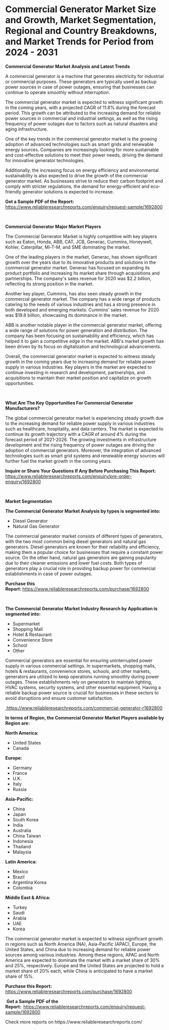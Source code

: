 <p><h1>Commercial Generator Market Size and Growth, Market Segmentation, Regional and Country Breakdowns, and Market Trends for Period from 2024 -  2031</h1></p><p><strong>Commercial Generator Market Analysis and Latest Trends</strong></p>
<p><p>A commercial generator is a machine that generates electricity for industrial or commercial purposes. These generators are typically used as backup power sources in case of power outages, ensuring that businesses can continue to operate smoothly without interruption.</p><p>The commercial generator market is expected to witness significant growth in the coming years, with a projected CAGR of 11.8% during the forecast period. This growth can be attributed to the increasing demand for reliable power sources in commercial and industrial settings, as well as the rising frequency of power outages due to factors such as natural disasters and aging infrastructure.</p><p>One of the key trends in the commercial generator market is the growing adoption of advanced technologies such as smart grids and renewable energy sources. Companies are increasingly looking for more sustainable and cost-effective solutions to meet their power needs, driving the demand for innovative generator technologies.</p><p>Additionally, the increasing focus on energy efficiency and environmental sustainability is also expected to drive the growth of the commercial generator market. As businesses strive to reduce their carbon footprint and comply with stricter regulations, the demand for energy-efficient and eco-friendly generator solutions is expected to increase.</p></p>
<p><strong>Get a Sample PDF of the Report:&nbsp;</strong> <a href="https://www.reliableresearchreports.com/enquiry/request-sample/1692800">https://www.reliableresearchreports.com/enquiry/request-sample/1692800</a></p>
<p>&nbsp;</p>
<p><strong>Commercial Generator Major Market Players</strong></p>
<p><p>The Commercial Generator Market is highly competitive with key players such as Eaton, Honda, ABB, CAT, JCB, Generac, Cummins, Honeywell, Kohler, Caterpillar, Mi-T-M, and SME dominating the market. </p><p>One of the leading players in the market, Generac, has shown significant growth over the years due to its innovative products and solutions in the commercial generator market. Generac has focused on expanding its product portfolio and increasing its market share through acquisitions and partnerships. The company's sales revenue for 2020 was $2.2 billion, reflecting its strong position in the market.</p><p>Another key player, Cummins, has also seen steady growth in the commercial generator market. The company has a wide range of products catering to the needs of various industries and has a strong presence in both developed and emerging markets. Cummins' sales revenue for 2020 was $19.8 billion, showcasing its dominance in the market.</p><p>ABB is another notable player in the commercial generator market, offering a wide range of solutions for power generation and distribution. The company has been focusing on sustainability and efficiency, which has helped it to gain a competitive edge in the market. ABB's market growth has been driven by its focus on digitalization and technological advancements.</p><p>Overall, the commercial generator market is expected to witness steady growth in the coming years due to increasing demand for reliable power supply in various industries. Key players in the market are expected to continue investing in research and development, partnerships, and acquisitions to maintain their market position and capitalize on growth opportunities.</p></p>
<p>&nbsp;</p>
<p><strong>What Are The Key Opportunities For Commercial Generator Manufacturers?</strong></p>
<p><p>The global commercial generator market is experiencing steady growth due to the increasing demand for reliable power supply in various industries such as healthcare, hospitality, and data centers. The market is expected to continue its growth trajectory with a CAGR of around 4% during the forecast period of 2021-2026. The growing investments in infrastructure development and the rising frequency of power outages are driving the adoption of commercial generators. Moreover, the integration of advanced technologies such as smart grid systems and renewable energy sources will further fuel the market growth in the coming years.</p></p>
<p><strong>Inquire or Share Your Questions If Any Before Purchasing This Report:</strong> <a href="https://www.reliableresearchreports.com/enquiry/pre-order-enquiry/1692800">https://www.reliableresearchreports.com/enquiry/pre-order-enquiry/1692800</a></p>
<p>&nbsp;</p>
<p><strong>Market Segmentation</strong></p>
<p><strong>The Commercial Generator Market Analysis by types is segmented into:</strong></p>
<p><ul><li>Diesel Generator</li><li>Natural Gas Generator</li></ul></p>
<p><p>The commercial generator market consists of different types of generators, with the two most common being diesel generators and natural gas generators. Diesel generators are known for their reliability and efficiency, making them a popular choice for businesses that require a constant power source. On the other hand, natural gas generators are gaining popularity due to their cleaner emissions and lower fuel costs. Both types of generators play a crucial role in providing backup power for commercial establishments in case of power outages.</p></p>
<p><strong>Purchase this Report:&nbsp;</strong><a href="https://www.reliableresearchreports.com/purchase/1692800">https://www.reliableresearchreports.com/purchase/1692800</a></p>
<p>&nbsp;</p>
<p><strong>The Commercial Generator Market Industry Research by Application is segmented into:</strong></p>
<p><ul><li>Supermarket</li><li>Shopping Mall</li><li>Hotel & Restaurant</li><li>Convenience Store</li><li>School</li><li>Other</li></ul></p>
<p><p>Commercial generators are essential for ensuring uninterrupted power supply in various commercial settings. In supermarkets, shopping malls, hotels & restaurants, convenience stores, schools, and other markets, generators are utilized to keep operations running smoothly during power outages. These establishments rely on generators to maintain lighting, HVAC systems, security systems, and other essential equipment. Having a reliable backup power source is crucial for businesses in these sectors to avoid disruptions and ensure customer satisfaction.</p></p>
<p><a href="https://www.reliableresearchreports.com/commercial-generator-r1692800">&nbsp;https://www.reliableresearchreports.com/commercial-generator-r1692800</a></p>
<p><strong>In terms of Region, the Commercial Generator Market Players available by Region are:</strong></p>
<p>
    <p> <strong> North America: </strong>
        <ul>
            <li>United States</li>
            <li>Canada</li>
        </ul>
        </p> 
    <p> <strong> Europe: </strong>
        <ul>
            <li>Germany</li>
            <li>France</li>
            <li>U.K.</li>
            <li>Italy</li>
            <li>Russia</li>
        </ul>
        </p> 
    <p> <strong> Asia-Pacific: </strong>
        <ul>
            <li>China</li>
            <li>Japan</li>
            <li>South Korea</li>
            <li>India</li>
            <li>Australia</li>
            <li>China Taiwan</li>
            <li>Indonesia</li>
            <li>Thailand</li>
            <li>Malaysia</li>
        </ul>
        </p> 
    <p> <strong> Latin America: </strong>
        <ul>
            <li>Mexico</li>
            <li>Brazil</li>
            <li>Argentina Korea</li>
            <li>Colombia</li>
        </ul>
        </p> 
    <p> <strong> Middle East & Africa: </strong>
        <ul>
            <li>Turkey</li>
            <li>Saudi</li>
            <li>Arabia</li>
            <li>UAE</li>
            <li>Korea</li>
        </ul>
    </p>
    </p>
<p><p>The commercial generator market is expected to witness significant growth in regions such as North America (NA), Asia-Pacific (APAC), Europe, the United States, and China due to increasing demand for reliable power sources among various industries. Among these regions, APAC and North America are expected to dominate the market with a market share of 30% and 25%, respectively. Europe and the United States are projected to hold a market share of 20% each, while China is anticipated to have a market share of 15%.</p></p>
<p><strong>Purchase this Report: </strong><a href="https://www.reliableresearchreports.com/purchase/1692800">https://www.reliableresearchreports.com/purchase/1692800</a></p>
<p>&nbsp;<strong>Get a Sample PDF of the Report:&nbsp;&nbsp;</strong><a href="https://www.reliableresearchreports.com/enquiry/request-sample/1692800">https://www.reliableresearchreports.com/enquiry/request-sample/1692800</a></p>
<p><strong></strong></p>
<p>Check more reports on https://www.reliableresearchreports.com/</p>